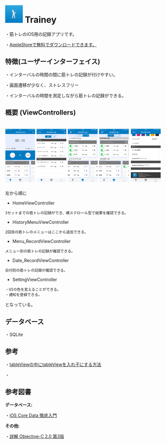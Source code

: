 # ![Trainey](misc/icon.png) Trainey
・筋トレのiOS用の記録アプリです。

・[AppleStoreで無料でダウンロードできます。](https://geo.itunes.apple.com/jp/app/trainey-intabaru-zhongni-jian/id1022841669?mt=8)

## 特徴(ユーザーインターフェイス)
・インターバルの時間の間に筋トレの記録が付けやすい。

・画面遷移が少なく、ストレスフリー

・インターバルの時間を測定しながら筋トレの記録ができる。

## 概要 (ViewControllers)

# ![Trainey](misc/ViewControllers_ScreenShot.001.png)

左から順に

* HomeViewController

`````
3セットまでの筋トレの記録ができ、横スクロール型で結果を確認できる。
`````

* HistoryMenuViewController

````
2回目の筋トレのメニューはここから追加できる。
````

* Menu_RecordViewController

````
メニュー別の筋トレの記録が確認できる。
````

* Date_RecordViewController

````
日付別の筋トレの記録が確認できる。
````

* SettingViewController

````
・UIの色を変えることができる。
・通知を登録できる。
````

となっている。

## データベース

・SQLite

## 参考

・[tableViewの中にtableViewを入れ子にする方法](http://qiita.com/bohemian916/items/16e647e9c493347bec1c)

・

## 参考図書

**データベース:**

・[iOS Core Data 徹底入門](http://www.amazon.co.jp/iOS-Core-Data徹底入門-國居-貴浩/dp/4798039799)

**その他:**

・[詳解 Objective-C 2.0 第3版](http://www.amazon.co.jp/詳解-Objective-C-2-0-第3版-荻原/dp/4797368276)